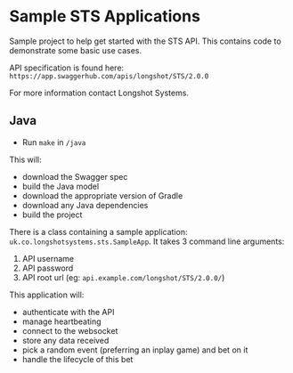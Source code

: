 # Sample STS Applications

Sample project to help get started with the STS API. This contains code to demonstrate some basic use cases.

API specification is found here: `https://app.swaggerhub.com/apis/longshot/STS/2.0.0`

For more information contact Longshot Systems.

## Java

* Run `make` in `/java`

This will:
- download the Swagger spec
- build the Java model
- download the appropriate version of Gradle
- download any Java dependencies
- build the project

There is a class containing a sample application: `uk.co.longshotsystems.sts.SampleApp`. It takes 3 command line arguments:

1. API username
2. API password
3. API root url (eg: `api.example.com/longshot/STS/2.0.0/`)

This application will:

* authenticate with the API
* manage heartbeating
* connect to the websocket
* store any data received
* pick a random event (preferring an inplay game) and bet on it
* handle the lifecycle of this bet
